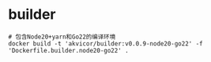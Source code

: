 # builder

```shell
# 包含Node20+yarn和Go22的编译环境
docker build -t 'akvicor/builder:v0.0.9-node20-go22' -f 'Dockerfile.builder.node20-go22' .
```

